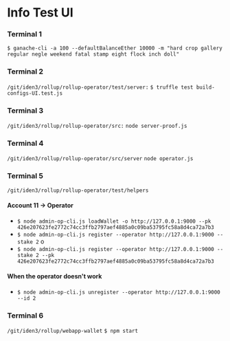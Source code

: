 # Info Test UI

### Terminal 1
`$ ganache-cli -a 100 --defaultBalanceEther 10000 -m "hard crop gallery regular negle weekend fatal stamp eight flock inch doll"`

### Terminal 2
`/git/iden3/rollup/rollup-operator/test/server:`
`$ truffle test build-configs-UI.test.js`

### Terminal 3
`/git/iden3/rollup/rollup-operator/src:`
`node server-proof.js`

### Terminal 4
`/git/iden3/rollup/rollup-operator/src/server`
`node operator.js`

### Terminal 5
`/git/iden3/rollup/rollup-operator/test/helpers`

#### Account 11 -> Operator
- `$ node admin-op-cli.js loadWallet -o http://127.0.0.1:9000 --pk 426e207623fe2772c74cc3ffb2797aef4885a0c09ba53795fc58a8d4ca72a7b3`
- `$ node admin-op-cli.js register --operator http://127.0.0.1:9000 --stake 2`
o
- `$ node admin-op-cli.js register --operator http://127.0.0.1:9000 --stake 2 --pk 426e207623fe2772c74cc3ffb2797aef4885a0c09ba53795fc58a8d4ca72a7b3`

#### When the operator doesn't work
- `$ node admin-op-cli.js unregister --operator http://127.0.0.1:9000 --id 2`

### Terminal 6
`/git/iden3/rollup/webapp-wallet`
`$ npm start`
